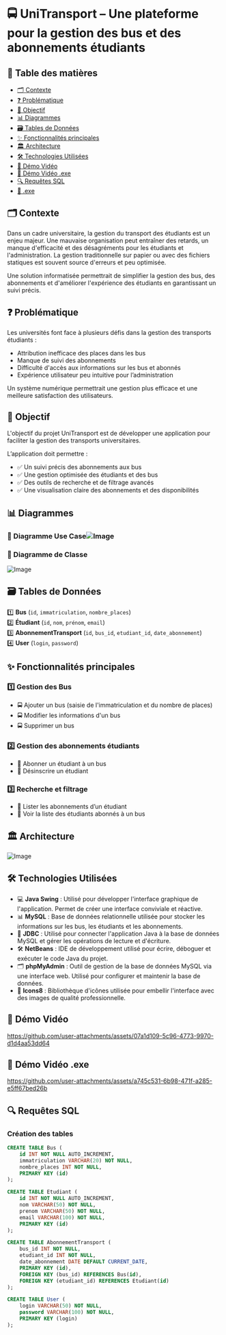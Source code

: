 # 🚍 UniTransport – Une plateforme pour la gestion des bus et des abonnements étudiants

## 📁 Table des matières
- [🗂 Contexte](#contexte)
- [❓ Problématique](#problématique)
- [🎯 Objectif](#objectif)
- [📊 Diagrammes](#diagrammes)
- [🗃 Tables de Données](#tables-de-données)
- [✨ Fonctionnalités principales](#fonctionnalités-principales)
- [🏛 Architecture](#architecture)
- [🛠 Technologies Utilisées](#technologies-utilisées)
- [🎥 Démo Vidéo](#démo-vidéo)
- [🎥 Démo Vidéo .exe](#démo-vidéo-exe)
- [🔍 Requêtes SQL](#requêtes-sql)
- [📁 .exe](#exe)

## 🗂 Contexte
Dans un cadre universitaire, la gestion du transport des étudiants est un enjeu majeur. Une mauvaise organisation peut entraîner des retards, un manque d'efficacité et des désagréments pour les étudiants et l'administration. La gestion traditionnelle sur papier ou avec des fichiers statiques est souvent source d'erreurs et peu optimisée.

Une solution informatisée permettrait de simplifier la gestion des bus, des abonnements et d'améliorer l'expérience des étudiants en garantissant un suivi précis.

## ❓ Problématique
Les universités font face à plusieurs défis dans la gestion des transports étudiants :

- Attribution inefficace des places dans les bus
- Manque de suivi des abonnements
- Difficulté d'accès aux informations sur les bus et abonnés
- Expérience utilisateur peu intuitive pour l’administration

Un système numérique permettrait une gestion plus efficace et une meilleure satisfaction des utilisateurs.

## 🎯 Objectif
L'objectif du projet UniTransport est de développer une application pour faciliter la gestion des transports universitaires.

L’application doit permettre :
- ✅ Un suivi précis des abonnements aux bus
- ✅ Une gestion optimisée des étudiants et des bus
- ✅ Des outils de recherche et de filtrage avancés
- ✅ Une visualisation claire des abonnements et des disponibilités

## 📊 Diagrammes
### 📌 Diagramme Use Case![Image](https://github.com/user-attachments/assets/90f139df-c6c2-48a3-8a67-7f6e79934a36)

### 📌 Diagramme de Classe
![Image](https://github.com/user-attachments/assets/cdd1dcf7-bb3f-4861-aef5-dbda209f1763)

## 🗃 Tables de Données
1️⃣ **Bus** (`id`, `immatriculation`, `nombre_places`)  
2️⃣ **Étudiant** (`id`, `nom`, `prénom`, `email`)  
3️⃣ **AbonnementTransport** (`id`, `bus_id`, `etudiant_id`, `date_abonnement`)  
4️⃣ **User** (`login`, `password`)

## ✨ Fonctionnalités principales
### 1️⃣ Gestion des Bus
- 🚍 Ajouter un bus (saisie de l'immatriculation et du nombre de places)
- 🚍 Modifier les informations d'un bus
- 🚍 Supprimer un bus

### 2️⃣ Gestion des abonnements étudiants
- 🎫 Abonner un étudiant à un bus
- 🎫 Désinscrire un étudiant

### 3️⃣ Recherche et filtrage
- 🔎 Lister les abonnements d’un étudiant
- 🔎 Voir la liste des étudiants abonnés à un bus
## 🏛 Architecture
![Image](https://github.com/user-attachments/assets/18fdca9a-8df8-4772-9e15-a4700adc3b37)
## 🛠 Technologies Utilisées
- 💻 **Java Swing** : Utilisé pour développer l'interface graphique de l'application. Permet de créer une interface conviviale et réactive.
- 📊 **MySQL** : Base de données relationnelle utilisée pour stocker les informations sur les bus, les étudiants et les abonnements.
- 🔗 **JDBC** : Utilisé pour connecter l'application Java à la base de données MySQL et gérer les opérations de lecture et d'écriture.
- 🛠 **NetBeans** : IDE de développement utilisé pour écrire, déboguer et exécuter le code Java du projet.
- 🗂 **phpMyAdmin** : Outil de gestion de la base de données MySQL via une interface web. Utilisé pour configurer et maintenir la base de données.
- 🎨 **Icons8** : Bibliothèque d'icônes utilisée pour embellir l'interface avec des images de qualité professionnelle.
## 🎥 Démo Vidéo
https://github.com/user-attachments/assets/07a1d109-5c96-4773-9970-d1d4aa53dd64
## 🎥 Démo Vidéo .exe
https://github.com/user-attachments/assets/a745c531-6b98-471f-a285-e5ff67bed26b
## 🔍 Requêtes SQL
### Création des tables

```sql
CREATE TABLE Bus (
    id INT NOT NULL AUTO_INCREMENT,
    immatriculation VARCHAR(20) NOT NULL,
    nombre_places INT NOT NULL,
    PRIMARY KEY (id)
);

CREATE TABLE Etudiant (
    id INT NOT NULL AUTO_INCREMENT,
    nom VARCHAR(50) NOT NULL,
    prenom VARCHAR(50) NOT NULL,
    email VARCHAR(100) NOT NULL,
    PRIMARY KEY (id)
);

CREATE TABLE AbonnementTransport (
    bus_id INT NOT NULL,
    etudiant_id INT NOT NULL,
    date_abonnement DATE DEFAULT CURRENT_DATE,
    PRIMARY KEY (id),
    FOREIGN KEY (bus_id) REFERENCES Bus(id),
    FOREIGN KEY (etudiant_id) REFERENCES Etudiant(id)
);

CREATE TABLE User (
    login VARCHAR(50) NOT NULL,
    password VARCHAR(100) NOT NULL,
    PRIMARY KEY (login)
);

